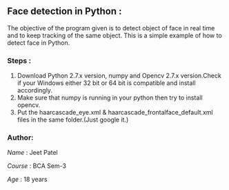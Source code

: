 ## Face detection in Python :

The objective of the program given is to detect object of face in real time and to keep tracking of the same object. This is a simple example of how to detect face in Python.

### Steps : 

1. Download Python 2.7.x version, numpy and Opencv 2.7.x version.Check if your Windows either 32 bit or 64 bit is compatible and install accordingly.
2. Make sure that numpy is running in your python then try to install opencv.
3. Put the haarcascade_eye.xml & haarcascade_frontalface_default.xml files in the same folder.(Just google it.)

### Author:

*Name*  : Jeet Patel

*Course* : BCA Sem-3 

*Age*   : 18 years
